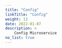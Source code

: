 ```yaml
---
title: "Config"
linkTitle: "Config"
weight: 13
date: 2022-01-07
description: >
    Config Microservice
no_list: true
---
```

